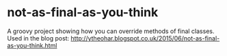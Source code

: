 # not-as-final-as-you-think
A groovy project showing how you can override methods of final classes. Used in the blog post:  http://ytheohar.blogspot.co.uk/2015/06/not-as-final-as-you-think.html

